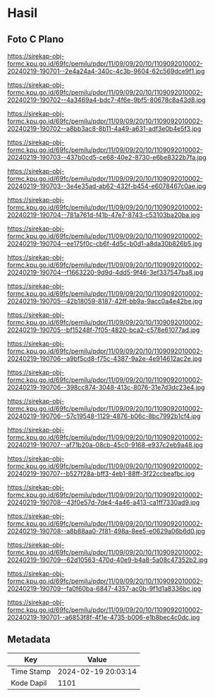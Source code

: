 # Hasil

## Foto C Plano

https://sirekap-obj-formc.kpu.go.id/69fc/pemilu/pdpr/11/09/09/20/10/1109092010002-20240219-190701--2e4a24a4-340c-4c3b-9604-62c569dce9f1.jpg

https://sirekap-obj-formc.kpu.go.id/69fc/pemilu/pdpr/11/09/09/20/10/1109092010002-20240219-190702--4a3469a4-bdc7-4f6e-9bf5-80678c8a43d8.jpg

https://sirekap-obj-formc.kpu.go.id/69fc/pemilu/pdpr/11/09/09/20/10/1109092010002-20240219-190702--a8bb3ac8-8b11-4a49-a631-adf3e0b4e5f3.jpg

https://sirekap-obj-formc.kpu.go.id/69fc/pemilu/pdpr/11/09/09/20/10/1109092010002-20240219-190703--437b0cd5-ce68-40e2-8730-e6be8322b7fa.jpg

https://sirekap-obj-formc.kpu.go.id/69fc/pemilu/pdpr/11/09/09/20/10/1109092010002-20240219-190703--3e4e35ad-ab62-432f-b454-e6078467c0ae.jpg

https://sirekap-obj-formc.kpu.go.id/69fc/pemilu/pdpr/11/09/09/20/10/1109092010002-20240219-190704--781a761d-f41b-47e7-8743-c53103ba20ba.jpg

https://sirekap-obj-formc.kpu.go.id/69fc/pemilu/pdpr/11/09/09/20/10/1109092010002-20240219-190704--ee175f0c-cb6f-4d5c-b0d1-a8da30b826b5.jpg

https://sirekap-obj-formc.kpu.go.id/69fc/pemilu/pdpr/11/09/09/20/10/1109092010002-20240219-190704--f1663220-9d9d-4dd5-9f46-3ef337547ba8.jpg

https://sirekap-obj-formc.kpu.go.id/69fc/pemilu/pdpr/11/09/09/20/10/1109092010002-20240219-190705--42b18059-8187-42ff-bb9a-9acc0a4e42be.jpg

https://sirekap-obj-formc.kpu.go.id/69fc/pemilu/pdpr/11/09/09/20/10/1109092010002-20240219-190705--bf15248f-7f05-4820-bca2-c578e61077ad.jpg

https://sirekap-obj-formc.kpu.go.id/69fc/pemilu/pdpr/11/09/09/20/10/1109092010002-20240219-190706--a9bf5cd8-f75c-4387-9a2e-4e914612ac2e.jpg

https://sirekap-obj-formc.kpu.go.id/69fc/pemilu/pdpr/11/09/09/20/10/1109092010002-20240219-190706--398cc874-3048-413c-8076-31e7d3dc23e4.jpg

https://sirekap-obj-formc.kpu.go.id/69fc/pemilu/pdpr/11/09/09/20/10/1109092010002-20240219-190706--57c19548-1129-4876-b06c-8bc7992b1cf4.jpg

https://sirekap-obj-formc.kpu.go.id/69fc/pemilu/pdpr/11/09/09/20/10/1109092010002-20240219-190707--af71b20a-08cb-45c0-9168-e937c2eb9a48.jpg

https://sirekap-obj-formc.kpu.go.id/69fc/pemilu/pdpr/11/09/09/20/10/1109092010002-20240219-190707--b527f28a-bff3-4eb1-88ff-3f22ccbeafbc.jpg

https://sirekap-obj-formc.kpu.go.id/69fc/pemilu/pdpr/11/09/09/20/10/1109092010002-20240219-190708--43f0e57d-7de4-4a46-a413-ca1ff7330ad9.jpg

https://sirekap-obj-formc.kpu.go.id/69fc/pemilu/pdpr/11/09/09/20/10/1109092010002-20240219-190708--a8b88aa0-7f81-498a-8ee5-e0629a06b6d0.jpg

https://sirekap-obj-formc.kpu.go.id/69fc/pemilu/pdpr/11/09/09/20/10/1109092010002-20240219-190709--62d10563-470d-40e9-b4a8-5a08c47352b2.jpg

https://sirekap-obj-formc.kpu.go.id/69fc/pemilu/pdpr/11/09/09/20/10/1109092010002-20240219-190709--fa0f60ba-6847-4357-ac0b-9f1d1a8336bc.jpg

https://sirekap-obj-formc.kpu.go.id/69fc/pemilu/pdpr/11/09/09/20/10/1109092010002-20240219-190701--a6853f8f-4f1e-4735-b006-e1b8bec4c0dc.jpg


## Metadata

| Key        | Value               |
| ---------- | ------------------- |
| Time Stamp | 2024-02-19 20:03:14 |
| Kode Dapil | 1101                |



